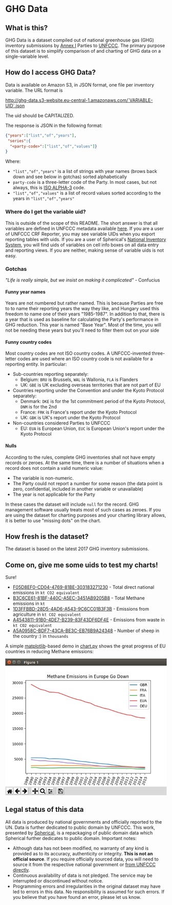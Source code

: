 # GHG Data

## What is this?
GHG Data is a dataset compiled out of national greenhouse gas (GHG) inventory submissions by 
[Annex I](http://unfccc.int/parties_and_observers/parties/annex_i/items/2774.php) Parties to 
[UNFCCC](http://unfccc.int). The primary purpose of this dataset is to simplify comparison of and charting of GHG
data on a single-variable level. 

## How do I access GHG Data? 
Data is available on Amazon S3, in JSON format, one file per inventory variable. The URL format is 
 
http://ghg-data.s3-website.eu-central-1.amazonaws.com/`VARIABLE-UID`.json

The uid should be CAPITALIZED. 

The response is JSON in the following format: 

```json
{"years":["list","of","years"],
 "series":{
  "<party-code>":["list","of","values"]}
}
```
Where: 

* `"list","of","years"` is a list of strings with year names (brows back down and see below in gotchas) sorted alphabetically
* `party-code` is a three-letter code of the Party. In most cases, but not always, this is [ISO ALPHA-3](https://www.iso.org/obp/ui/#search) code.
* `"list","of","values"` is a list of record values sorted according to the years in `"list","of","years"`

### Where do I get the variable uid? 

This is outside of the scope of this README. The short answer is that all variables are defined in UNFCCC metadata 
available [here](https://confluence.unfccc.int/download/attachments/17137769/meta_data_6.0.3.xml.zip).
If you are a user of UNFCCC CRF Reporter, you may see variable UIDs when you export reporting tables with uids. 
If you are a user of Spherical's [National Inventory System](http://nis.spherical.pm), you will find uids of variables
on cell info boxes on all data entry and reporting views. If you are neither, making sense of variable uids is not easy.

### Gotchas
_"Life is really simple, but we insist on making it complicated"_ - Confucius

#### Funny year names
Years are not numbered but rather named. This is because Parties are free to to name their reporting years the way they 
like, and Hungary used this freedom to name one of their years "1985-1987". In addition to that, there is a year that is
used as baseline for calculating the Party's performance in GHG reduction. This year is named "Base Year". Most of the 
time, you will not be needing these years but you'll need to filter them out on your side
 
#### Funny country codes

Most country codes are not ISO country codes. A UNFCCC-invented three-letter codes are used where an ISO country code 
is not available for a reporting entity. In particular:  

* Sub-countries reporting separately:
  * Belgium: `BRU` is Brussels, `WAL` is Wallonia, `FLA` is Flanders
  * UK: `GBE` is UK excluding overseas territories that are not part of EU
* Countries reporting under the Convention and under the Kyoto Protocol separately:
  * Denmark: `DKE` is for the 1st commitment period of the Kyoto Protocol, `DNM` is for the 2nd
  * France: `FRK` is France's report under the Kyoto Protocol
  * UK: `GBK` is UK's report under the Kyoto Protocol
* Non-countries considered Parties to UNFCCC
  * EU: `EUA` is European Union, `EUC` is European Union's report under the Kyoto Protocol  

#### Nulls
According to the rules, complete GHG inventories shall not have empty records or zeroes. At the same time, there is a number
of situations when a record does not contain a valid numeric value:
* The variable is non-numeric. 
* The Party could not report a number for some reason (the data point is zero, confidential, included in another 
variable or unavailable)
* The year is not applicable for the Party

In these cases the dataset will include `null` for the record. GHG management software usually treats most of such
cases as zeroes. If you are using the dataset for charting purposes and your charting library allows, it is better to 
use "missing dots" on the chart. 

## How fresh is the dataset? 

The dataset is based on the latest 2017 GHG inventory submissions.

## Come on, give me some uids to test my charts!

Sure! 
* [F05D8EF0-CD04-4769-81BE-303183271230](http://ghg-data.s3-website.eu-central-1.amazonaws.com/F05D8EF0-CD04-4769-81BE-303183271230.json) - Total direct national emissions in `kt CO2 equivalent`
* [B3C6CE61-81BF-440C-A5EC-3451AB9205B8](http://ghg-data.s3-website.eu-central-1.amazonaws.com/B3C6CE61-81BF-440C-A5EC-3451AB9205B8.json) - Total Methane emissions in `kt`
* [1D3FFBBD-28D5-4AD6-A543-9C6CC01B3F3B](http://ghg-data.s3-website.eu-central-1.amazonaws.com/1D3FFBBD-28D5-4AD6-A543-9C6CC01B3F3B.json) - Emissions from agriculture in `kt CO2 equivalent`
* [A4543811-91B0-4DE7-B239-83F43DF6DF4E](http://ghg-data.s3-website.eu-central-1.amazonaws.com/A4543811-91B0-4DE7-B239-83F43DF6DF4E.json) - Emissions from waste in `kt CO2 equivalent`
* [A5A0958C-BDF7-43CA-BE3C-EB76B9A24348](http://ghg-data.s3-website.eu-central-1.amazonaws.com/A5A0958C-BDF7-43CA-BE3C-EB76B9A24348.json) - Number of sheep in the country :) in `thousands`

A simple [matplotlib](http://matplotlib.org)-based demo in [chart.py](https://github.com/sphericalpm/ghgdata/blob/master/chart.py) shows the great progress of EU countries in 
reducing Methane emissions: 

![Methane Down](https://raw.githubusercontent.com/sphericalpm/ghgdata/master/images/methane_down.png)
 

## Legal status of this data
All data is produced by national governments and officially reported to the UN. Data is further dedicated to public 
domain by UNFCCC. This work, presented by [Spherical](http://www.spherical.pm), is a repackaging of public domain 
data which Spherical further dedicates to public domain. Important notes: 
* Although data has not been modified, no warranty of any kind is provided as to its accuracy, authenticity or integrity. 
**This is not an official source**. If you require officially sourced data, you will need to source it from the respective
national government or [from UNFCCC directly](http://unfccc.int/national_reports/annex_i_ghg_inventories/national_inventories_submissions/items/10116.php).
* Continuous availability of data is not pledged. The service may be interrupted or discontinued without notice. 
* Programming errors and irregularities in the original dataset may have led to errors in this data. No responsibility
is assumed for such errors. If you believe that you have found an error, please let us know. 
 
 